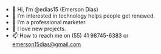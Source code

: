 - 👋 Hi, I’m @edias15 (Emerson Dias)
- 👀 I’m interested in technology helps people get renewed.
- 🌱 I’m a professional marketer.
- 💞️ I love new projects.
- 📫 How to reach me on (55) 41 98745-6383 or emerson15dias@gmail.com

<!---
edias15/edias15 is a ✨ special ✨ repository because its `README.md` (this file) appears on your GitHub profile.
You can click the Preview link to take a look at your changes.
--->
